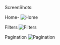ScreenShots:

Home-
![Home](https://github.com/Aryan2169/Rick-MortyWiki-using-React/assets/124697341/a50e2802-60ee-46fd-9495-0294ba03364a)

Filters
![Filters](https://github.com/Aryan2169/Rick-MortyWiki-using-React/assets/124697341/55a2995d-3a60-4a4d-936f-0dc50d94761e)

Pagination
![Pagination](https://github.com/Aryan2169/Rick-MortyWiki-using-React/assets/124697341/80a2ae33-5aeb-4110-bfab-5850ccad1816)

